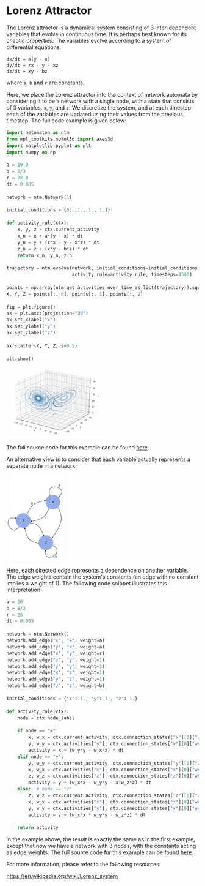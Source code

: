 # Lorenz Attractor

The Lorenz attractor is a dynamical system consisting of 3 inter-dependent variables that evolve in continuous time.
It is perhaps best known for its chaotic properties. The variables evolve according to a system of differential 
equations:
```
dx/dt = a(y - x)
dy/dt = rx - y - xz
dz/dt = xy - bz
```
where `a`, `b` and `r` are constants.

Here, we place the Lorenz attractor into the context of network 
automata by considering it to be a network with a single node, with a state that consists of 3 variables, `x`, `y`, and
`z`. We discretize the system, and at each timestep each of the variables are updated using their values from the 
previous timestep. The full code example is given below:

```python
import netomaton as ntm
from mpl_toolkits.mplot3d import axes3d
import matplotlib.pyplot as plt
import numpy as np

a = 10.0
b = 8/3
r = 28.0
dt = 0.005

network = ntm.Network(1)

initial_conditions = {0: [1., 1., 1.]}

def activity_rule(ctx):
    x, y, z = ctx.current_activity
    x_n = x + a*(y - x) * dt
    y_n = y + (r*x - y - x*z) * dt
    z_n = z + (x*y - b*z) * dt
    return x_n, y_n, z_n

trajectory = ntm.evolve(network, initial_conditions=initial_conditions,
                        activity_rule=activity_rule, timesteps=4500)

points = np.array(ntm.get_activities_over_time_as_list(trajectory)).squeeze(1)
X, Y, Z = points[:, 0], points[:, 1], points[:, 2]

fig = plt.figure()
ax = plt.axes(projection="3d")
ax.set_xlabel("x")
ax.set_ylabel("y")
ax.set_zlabel("z")

ax.scatter(X, Y, Z, s=0.5)

plt.show()
```

<img src="../../resources/lorenz.png" width="50%"/>

The full source code for this example can be found [here](lorenz_attractor_demo.py).

An alternative view is to consider that each variable actually represents a separate node in a network:

<img src="../../resources/lorenz_network.png" width="30%"/>

Here, each directed edge represents a dependence on another variable. The edge weights contain the system's constants 
(an edge with no constant implies a weight of 1). The following code snippet illustrates this interpretation:

```python
a = 10
b = 8/3
r = 28
dt = 0.005

network = ntm.Network()
network.add_edge("x", "x", weight=a)
network.add_edge("y", "x", weight=a)
network.add_edge("x", "y", weight=r)
network.add_edge("z", "y", weight=1)
network.add_edge("y", "y", weight=1)
network.add_edge("x", "z", weight=1)
network.add_edge("y", "z", weight=1)
network.add_edge("z", "z", weight=b)

initial_conditions = {"x": 1., "y": 1., "z": 1.}

def activity_rule(ctx):
    node = ctx.node_label

    if node == "x":
        x, w_x = ctx.current_activity, ctx.connection_states["x"][0]["weight"]
        y, w_y = ctx.activities["y"], ctx.connection_states["y"][0]["weight"]
        activity = x + (w_y*y - w_x*x) * dt
    elif node == "y":
        y, w_y = ctx.current_activity, ctx.connection_states["y"][0]["weight"]
        x, w_x = ctx.activities["x"], ctx.connection_states["x"][0]["weight"]
        z, w_z = ctx.activities["z"], ctx.connection_states["z"][0]["weight"]
        activity = y + (w_x*x - w_y*y - x*w_z*z) * dt
    else:  # node == "z"
        z, w_z = ctx.current_activity, ctx.connection_states["z"][0]["weight"]
        x, w_x = ctx.activities["x"], ctx.connection_states["x"][0]["weight"]
        y, w_y = ctx.activities["y"], ctx.connection_states["y"][0]["weight"]
        activity = z + (w_x*x * w_y*y - w_z*z) * dt

    return activity
```

In the example above, the result is exactly the same as in the first example, except that now we have a network with 
3 nodes, with the constants acting as edge weights. The full source code for this example can be found 
[here](lorenz_attractor_demo2.py).

For more information, please refer to the following resources:

https://en.wikipedia.org/wiki/Lorenz_system
